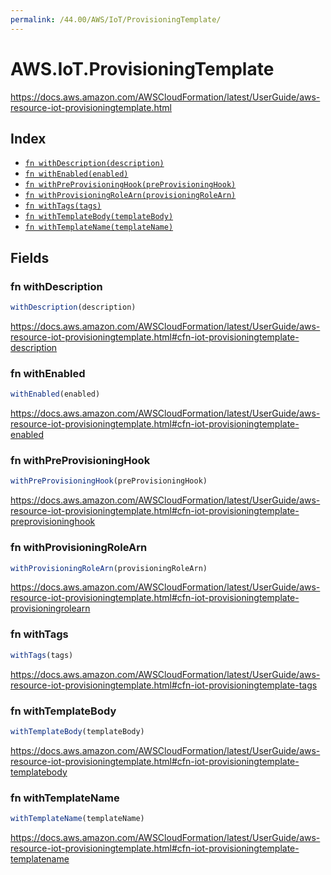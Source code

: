 ```yaml
---
permalink: /44.00/AWS/IoT/ProvisioningTemplate/
---
```


# AWS.IoT.ProvisioningTemplate

https://docs.aws.amazon.com/AWSCloudFormation/latest/UserGuide/aws-resource-iot-provisioningtemplate.html

## Index

* [`fn withDescription(description)`](#fn-withdescription)
* [`fn withEnabled(enabled)`](#fn-withenabled)
* [`fn withPreProvisioningHook(preProvisioningHook)`](#fn-withpreprovisioninghook)
* [`fn withProvisioningRoleArn(provisioningRoleArn)`](#fn-withprovisioningrolearn)
* [`fn withTags(tags)`](#fn-withtags)
* [`fn withTemplateBody(templateBody)`](#fn-withtemplatebody)
* [`fn withTemplateName(templateName)`](#fn-withtemplatename)

## Fields

### fn withDescription

```ts
withDescription(description)
```

https://docs.aws.amazon.com/AWSCloudFormation/latest/UserGuide/aws-resource-iot-provisioningtemplate.html#cfn-iot-provisioningtemplate-description

### fn withEnabled

```ts
withEnabled(enabled)
```

https://docs.aws.amazon.com/AWSCloudFormation/latest/UserGuide/aws-resource-iot-provisioningtemplate.html#cfn-iot-provisioningtemplate-enabled

### fn withPreProvisioningHook

```ts
withPreProvisioningHook(preProvisioningHook)
```

https://docs.aws.amazon.com/AWSCloudFormation/latest/UserGuide/aws-resource-iot-provisioningtemplate.html#cfn-iot-provisioningtemplate-preprovisioninghook

### fn withProvisioningRoleArn

```ts
withProvisioningRoleArn(provisioningRoleArn)
```

https://docs.aws.amazon.com/AWSCloudFormation/latest/UserGuide/aws-resource-iot-provisioningtemplate.html#cfn-iot-provisioningtemplate-provisioningrolearn

### fn withTags

```ts
withTags(tags)
```

https://docs.aws.amazon.com/AWSCloudFormation/latest/UserGuide/aws-resource-iot-provisioningtemplate.html#cfn-iot-provisioningtemplate-tags

### fn withTemplateBody

```ts
withTemplateBody(templateBody)
```

https://docs.aws.amazon.com/AWSCloudFormation/latest/UserGuide/aws-resource-iot-provisioningtemplate.html#cfn-iot-provisioningtemplate-templatebody

### fn withTemplateName

```ts
withTemplateName(templateName)
```

https://docs.aws.amazon.com/AWSCloudFormation/latest/UserGuide/aws-resource-iot-provisioningtemplate.html#cfn-iot-provisioningtemplate-templatename